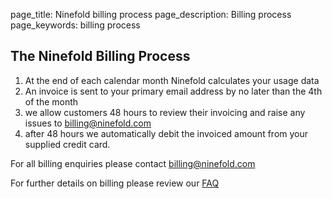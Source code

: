 page_title: Ninefold billing process
page_description: Billing process
page_keywords: billing process

## The Ninefold Billing Process 


1. At the end of each calendar month Ninefold calculates your usage data
2. An invoice is sent to your primary email address by no later than the 4th of the month
3. we allow customers 48 hours to review their invoicing and raise any issues to billing@ninefold.com
4. after 48 hours we automatically debit the invoiced amount from your supplied credit card.

For all billing enquiries please contact [billing@ninefold.com](billing@ninefold.com)

For further details on billing please review our [FAQ](faq.md)
